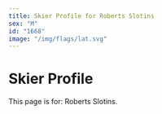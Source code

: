 ```yaml
---
title: Skier Profile for Roberts Slotins
sex: "M"
id: "1668"
image: "/img/flags/lat.svg" 
---
```


# Skier Profile

This page is for: Roberts Slotins.
    